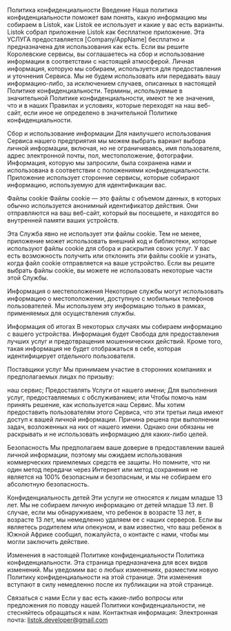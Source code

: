 Политика конфиденциальности
Введение
Наша политика конфиденциальности поможет вам понять, какую информацию мы собираем в Listok, как Listok ее использует и какие у вас есть варианты. Listok собрал приложение Listok как бесплатное приложение. Эта УСЛУГА предоставляется [Company/AppName] бесплатно и предназначена для использования как есть. Если вы решите Королевские сервисы, вы соглашаетесь на сбор и использование информации в соответствии с настоящей атмосферой. Личная информация, которую мы собираем, используется для предоставления и уточнения Сервиса. Мы не будем использовать или передавать вашу информацию-либо, за исключением случаев, описанных в настоящей Политике конфиденциальности.
Термины, используемые в значительной Политике конфиденциальности, имеют те же значения, что и в наших Правилах и условиях, которые переходят на наш веб-сайт, если иное не определено в значительной Политике конфиденциальности.

Сбор и использование информации
Для наилучшего использования Сервиса нашего предприятия мы можем выбрать вариант выбора личной информации, включая, но не ограничиваясь, имя пользователя, адрес электронной почты, пол, местоположение, фотографии. Информация, которую мы запросили, была сохранена нами и использована в соответствии с положениями конфиденциальности.
Приложение использует сторонние сервисы, которые собирают информацию, используемую для идентификации вас.

Файлы cookie
Файлы cookie — это файлы с объемом данных, в которых обычно используется анонимный идентификатор действия. Они отправляются на ваш веб-сайт, который вы посещаете, и находятся во внутренней памяти ваших устройств.

Эта Служба явно не использует эти файлы cookie. Тем не менее, приложение может использовать внешний код и библиотеки, которые используют файлы cookie для сбора и раскрытия своих услуг. У вас есть возможность получить или отклонить эти файлы cookie и узнать, когда файл cookie отправляется на ваше устройство. Если вы решите выбрать файлы cookie, вы можете не использовать некоторые части этой Службы.

Информация о местеположения
Некоторые службы могут использовать информацию о местоположении, доступную с мобильных телефонов пользователей. Мы используем эту информацию только в рамках, применяемых для осуществления службы.

Информация об итогах
В некоторых случаях мы собираем информацию с вашего устройства. Информация будет Свобода для предоставления лучших услуг и предотвращения мошеннических действий. Кроме того, такая информация не будет отображаться в себе, которая идентифицирует отдельного пользователя.

Поставщики услуг
Мы принимаем участие в сторонних компаниях и предполагаемых лицах по призыву:

наш сервис;
Предоставлять Услуги от нашего имени;
Для выполнения услуг, предоставляемых с обслуживанием; или
Чтобы помочь нам принять решение, как используется наш Сервис.
Мы хотим предоставить пользователям этого Сервиса, что эти третьи лица имеют доступ к вашей личной информации. Причина решена при выполнении задач, возложенных на них от нашего имени. Однако они обязаны не раскрывать и не использовать информацию для каких-либо целей.

Безопасность
Мы предполагаем ваше доверие в предоставлении вашей личной информации, поэтому мы ожидаем использования коммерческих приемлемых средств ее защиты. Но помните, что ни один метод передачи через Интернет или метод сохранения не является на 100% безопасным и безопасным, и мы не собираем его абсолютную безопасность.

Конфиденциальность детей
Эти услуги не относятся к лицам младше 13 лет. Мы не собираем личную информацию от детей младше 13 лет. В случае, если мы обнаруживаем, что ребенок в возрасте 13 лет, в возрасте 13 лет, мы немедленно удаляем ее с наших серверов. Если вы являетесь родителем или опекуном, и вам известно, что ваш ребенок в Южной Африке сообщил, пожалуйста, о контакте с нами, чтобы мы могли заключить действие.

Изменения в настоящей Политике конфиденциальности
Политика конфиденциальности. Эта страница предназначена для всех видов изменений. Мы уведомим вас о любых изменениях, разместим новую Политику конфиденциальности на этой странице. Эти изменения вступают в силу немедленно после их публикации на этой странице.

Связаться с нами
Если у вас есть какие-либо вопросы или предложения по поводу нашей Политики конфиденциальности, не стесняйтесь обращаться к нам.
Контактная информация:
Электронная почта: listok.developer@gmail.com
